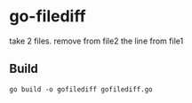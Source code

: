 # go-filediff
take 2 files. remove from file2 the line from file1


## Build

```
go build -o gofilediff gofilediff.go
```
